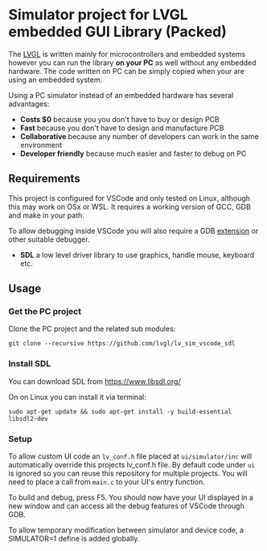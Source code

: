 # Simulator project for LVGL embedded GUI Library (Packed)

The [LVGL](https://github.com/lvgl/lvgl) is written mainly for microcontrollers and embedded systems however you can run the library **on your PC** as well without any embedded hardware. The code written on PC can be simply copied when your are using an embedded system.

Using a PC simulator instead of an embedded hardware has several advantages:
* **Costs $0** because you you don't have to buy or design PCB
* **Fast** because you don't have to design and manufacture PCB
* **Collaborative** because any number of developers can work in the same environment
* **Developer friendly** because much easier and faster to debug on PC

## Requirements
This project is configured for VSCode and only tested on Linux, although this may work on OSx or WSL. It requires a working version of GCC, GDB and make in your path.

To allow debugging inside VSCode you will also require a GDB [extension](https://marketplace.visualstudio.com/items?itemName=webfreak.debug) or other suitable debugger.

* **SDL** a low level driver library to use graphics, handle mouse, keyboard etc.

## Usage

### Get the PC project

Clone the PC project and the related sub modules:

```
git clone --recursive https://github.com/lvgl/lv_sim_vscode_sdl
```

### Install SDL
You can download SDL from https://www.libsdl.org/

On on Linux you can install it via terminal:
```
sudo apt-get update && sudo apt-get install -y build-essential libsdl2-dev
```

### Setup
To allow custom UI code an `lv_conf.h` file placed at `ui/simulator/inc` will automatically override this projects lv_conf.h file. By default code under `ui` is ignored so you can reuse this repository for multiple projects. You will need to place a call from `main.c` to your UI's entry function.

To build and debug, press F5. You should now have your UI displayed in a new window and can access all the debug features of VSCode through GDB.

To allow temporary modification between simulator and device code, a SIMULATOR=1 define is added globally.
